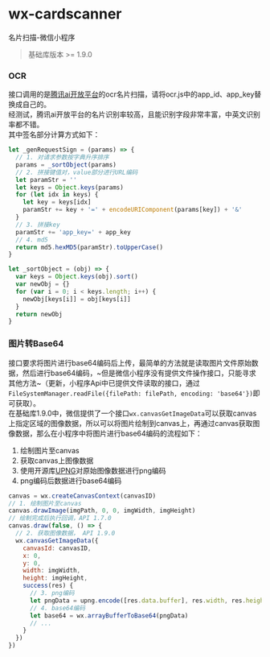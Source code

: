 # wx-cardscanner
名片扫描-微信小程序
> 基础库版本 >= 1.9.0

### OCR
接口调用的是[腾讯ai开放平台](http://ai.qq.com/)的ocr名片扫描，请将ocr.js中的app_id、app_key替换成自己的。  
经测试，腾讯ai开放平台的名片识别率较高，且能识别字段非常丰富，中英文识别率都不错。  
其中签名部分计算方式如下：
```javascript
let _genRequestSign = (params) => {
  // 1. 对请求参数按字典升序排序
  params = _sortObject(params)
  // 2. 拼接键值对，value部分进行URL编码
  let paramStr = ''
  let keys = Object.keys(params)
  for (let idx in keys) {
    let key = keys[idx]
    paramStr += key + '=' + encodeURIComponent(params[key]) + '&'
  }
  // 3. 拼接key
  paramStr += 'app_key=' + app_key
  // 4. md5
  return md5.hexMD5(paramStr).toUpperCase()
}

let _sortObject = (obj) => {
  var keys = Object.keys(obj).sort()
  var newObj = {}
  for (var i = 0; i < keys.length; i++) {
    newObj[keys[i]] = obj[keys[i]]
  }
  return newObj
}
```

### 图片转Base64
接口要求将图片进行base64编码后上传，最简单的方法就是读取图片文件原始数据，然后进行base64编码，~但是微信小程序没有提供文件操作接口，只能寻求其他方法~（更新，小程序Api中已提供文件读取的接口，通过``FileSystemManager.readFile({filePath: filePath, encoding: 'base64'})``即可获取）。   
在基础库1.9.0中，微信提供了一个接口`wx.canvasGetImageData`可以获取canvas上指定区域的图像数据，所以可以将图片绘制到canvas上，再通过canvas获取图像数据，那么在小程序中将图片进行base64编码的流程如下：
1. 绘制图片至canvas
2. 获取canvas上图像数据
3. 使用开源库[UPNG](https://github.com/photopea/UPNG.js)对原始图像数据进行png编码
4. png编码后数据进行base64编码

```javascript
canvas = wx.createCanvasContext(canvasID)
// 1. 绘制图片至canvas
canvas.drawImage(imgPath, 0, 0, imgWidth, imgHeight)
// 绘制完成后执行回调，API 1.7.0
canvas.draw(false, () => {
  // 2. 获取图像数据， API 1.9.0
  wx.canvasGetImageData({
    canvasId: canvasID,
    x: 0,
    y: 0,
    width: imgWidth,
    height: imgHeight,
    success(res) {
      // 3. png编码
      let pngData = upng.encode([res.data.buffer], res.width, res.height)
      // 4. base64编码
      let base64 = wx.arrayBufferToBase64(pngData)
      // ...
    }
  })
})
```
